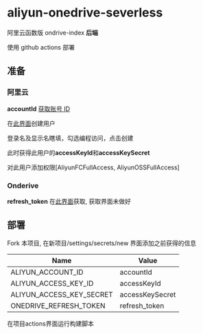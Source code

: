 <!--
 * @Date: 2020-10-04 17:24:47
 * @LastEditors: lisonge
 * @Author: lisonge
 * @LastEditTime: 2020-10-04 18:01:23
-->

# aliyun-onedrive-severless

阿里云函数版 ondrive-index **后端**

使用 github actions 部署

## 准备

### 阿里云

**accountId** [获取账号 ID](https://account.console.aliyun.com/#/secure)

在[此界面](https://ram.console.aliyun.com/users)创建用户

登录名及显示名瞎填，勾选编程访问，点击创建

此时获得此用户的**accessKeyId**和**accessKeySecret**

对此用户添加权限[AliyunFCFullAccess, AliyunOSSFullAccess]

### Onderive

**refresh_token** 在[此界面](https://dev.songe.li/)获取, 获取界面未做好

## 部署

Fork 本项目, 在新项目/settings/secrets/new 界面添加之前获得的信息

| Name                     | Value           |
| ------------------------ | --------------- |
| ALIYUN_ACCOUNT_ID        | accountId       |
| ALIYUN_ACCESS_KEY_ID     | accessKeyId     |
| ALIYUN_ACCESS_KEY_SECRET | accessKeySecret |
| ONEDRIVE_REFRESH_TOKEN   | refresh_token   |

在项目actions界面运行构建脚本
